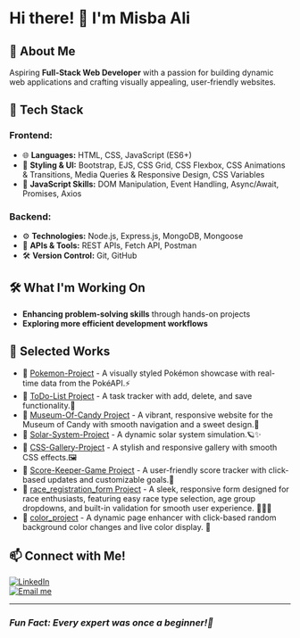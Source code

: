 # Hi there! 👋 I'm Misba Ali 

## 🌱 About Me
Aspiring **Full-Stack Web Developer** with a passion for building dynamic web applications and crafting visually appealing, user-friendly websites.

## 🚀 Tech Stack
### Frontend:
- 🌐 **Languages:** HTML, CSS, JavaScript (ES6+)
- 🎨 **Styling & UI:** Bootstrap, EJS, CSS Grid, CSS Flexbox, CSS Animations & Transitions, Media Queries & Responsive Design, CSS Variables
- 📜 **JavaScript Skills:** DOM Manipulation, Event Handling, Async/Await, Promises, Axios

### Backend:
- ⚙️ **Technologies:** Node.js, Express.js, MongoDB, Mongoose
- 🔗 **APIs & Tools:** REST APIs, Fetch API, Postman
- 🛠 **Version Control:** Git, GitHub

## 🛠️ What I'm Working On
- **Enhancing problem-solving skills** through hands-on projects
- **Exploring more efficient development workflows**

## 📌 Selected Works
- 🔹 [Pokemon-Project](https://github.com/Misba0019/Pokemon-Project.git) - A visually styled Pokémon showcase with real-time data from the PokéAPI.⚡
- 🔹 [ToDo-List Project](https://github.com/Misba0019/ToDo-List.git) - A task tracker with add, delete, and save functionality.📝
- 🔹 [Museum-Of-Candy Project](https://github.com/Misba0019/Museum-Of-Candy.git) - A vibrant, responsive website for the Museum of Candy with smooth navigation and a sweet design.🍭
- 🔹 [Solar-System-Project](https://github.com/Misba0019/Solar-System-Project.git) - A dynamic solar system simulation.🪐✨
- 🔹 [CSS-Gallery-Project](https://github.com/Misba0019/CSS-Gallery-Project.git) - A stylish and responsive gallery with smooth CSS effects.🖼️ 
- 🔹 [Score-Keeper-Game Project](https://github.com/Misba0019/Score_Keeper_Game.git) - A user-friendly score tracker with click-based updates and customizable goals.🎯
- 🔹 [race_registration_form Project](https://github.com/Misba0019/race_registration_form.git) - A sleek, responsive form designed for race enthusiasts, featuring easy race type selection, age group dropdowns, and built-in validation for smooth user experience. 🏃‍♂️✨
- 🔹 [color_project](https://github.com/Misba0019/color_project.git) - A dynamic page enhancer with click-based random background color changes and live color display. 🎨

## 📫 Connect with Me!
[![LinkedIn](https://img.shields.io/badge/LinkedIn-Profile-blue?style=flat&logo=linkedin)](https://www.linkedin.com/in/misba-ali)  
[![Email me](https://img.shields.io/badge/Email-Contact-red?style=flat&logo=gmail)](mailto:misbaalikhan@gmail.com)

---
### *Fun Fact: Every expert was once a beginner!🌱*
